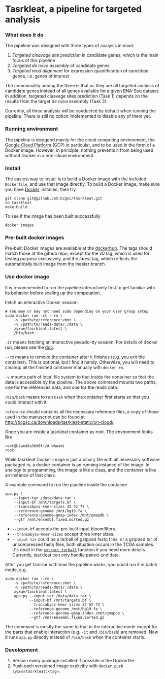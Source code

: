 # Tasrkleat, a pipeline for targeted analysis

### What does it do

The pipeline was designed with three types of analysis in mind:

1. *Targeted cleavage site prediction* in candidate genes, which is the main focus
   of this pipeline
1. *Targeted _de novo_ assembly* of candidate genes
1. *Targeted read alignment* for expression quantification of candidate genes,
   i.e. genes of interest

The commonality among the three is that as they are all targeted analysis of
candidate genes instead of all genes available for a given RNA-Seq dataset. In
addition, targeted cleavage sites prediction (Task 1) depends on the results
from the target _de novo_ assembly (Task 3).

Currently, all three analysis will be conducted by default when running the
pipeline. There is still no option implemented to disable any of them yet.

### Running environment

The pipeline is desigend mainly for the cloud computing environment, the [Google
Cloud Platform](https://cloud.google.com/) (GCP) in particular, and to be used
in the form of a Docker image. However, in principle, nothing prevents it from
being used without Docker in a non-cloud environment.

<!-- Maybe too advanced for general user, for advanced users, they will figure it out anyway -->

<!-- If you intend to use it without docker, make sure you have all the dependencies -->
<!-- installed properly. Please see the included `Dockerfile` for the needed -->
<!-- dependencies. -->

### Install

The easiest way to install is to build a Docker image with the included
`Dockerfile`, and use that image directly. To build a Docker image, make sure
you have [Docker](https://www.docker.com/) installed, then try

```
git clone git@github.com:bcgsc/tasrkleat.git
cd tasrkleat
make build
```

To see if the image has been built successfully

```
docker images
```

### Pre-built docker images

Pre-built Docker images are available at the
[dockerhub](https://hub.docker.com/r/zyxue/tasrkleat/tags/). The tags should
match those at the github repo, except for the *v0* tag, which is used for
testing purpose exclusively, and the *latest* tag, which reflects the
automatically built image from the master branch.


### Use docker image

It is recommended to run the pipeline interactively first to get
familiar with its behavior before scaling up the computation.

Fetch an interactive Docker session

```
# You may or may not need sudo depending on your user group setup
sudo docker run -it --rm \
    -v /path/to/reference:/mnt \
    -v /path/to/reads-data/:/data \
    zyxue/tasrkleat:latest \
    /bin/bash
```

`-it` means fetching an interactive pseudo-tty session. For details of
docker run, please see the
[doc](https://docs.docker.com/engine/reference/run/).

`--rm` means to remove the container after it finishes (e.g. you exit
the container). This is optional, but I find it handy. Otherwise, you
will need to cleanup all the finished container manually with `docker
rm`.

`-v` mounts path of local file system to that inside the container so
that the data is accessible by the pipeline. The above command mounts
two paths, one for the references data, and one for the reads data.

`/bin/bash` means to run `bash` when the container first starts so
that you could interact with it.

`reference` should contains all the necessary reference files, a copy
of those used in the manuscript can be found at
http://bcgsc.ca/downloads/tasrkleat-static/on-cloud/.

Once you are inside a tasrkleat container as root. The environment looks like

```
root@b7aed8a3b50f:/# whoami
root
```

While tasrkleat Docker image is just a binary file with all necessary
software packaged in, a docker container is an running instance of the
image. In analogy to programming, the image is like a class, and the
container is like an instance of that class.

A example command to run the pipeline inside the container

```
app.py \
    --input-tar /data/data.tar \
    --input-bf /mnt/targets.bf \
    --transabyss-kmer-sizes 32 52 72 \
    --reference-genome /mnt/hg19.fa \
    --reference-genome-gmap-index /mnt/gmapdb \
    --gtf /mnt/ensembl.fixed.sorted.gz
```

* `--input-bf` accepts the pre-built input bloomfilters.
* `--transabyss-kmer-sizes` accept three kmer sizes.
* `--input-tar` could be a tarball of gzipped fastq files, or a gzipped tar of
   uncompressed fastq files, both situation occurs in the TCGA samples. It's
   dealt in the
   [`extract_tarball`](https://github.com/bcgsc/tasrkleat/blob/master/app/app.py#L26)
   function if you need more details. Currently, tasrkleat can only handle
   paired-end data.

After you get familiar with how the pipeline works, you could run it
in batch mode, e.g.

```
sudo docker run --rm \
	-v /path/to/reference:/mnt \
	-v /path/to/reads-data/:/data \
	zyxue/tasrkleat:latest \
    app.py --input-tar /data/data.tar \
           --input-bf /mnt/targets.bf \
           --transabyss-kmer-sizes 32 52 72 \
           --reference-genome /mnt/hg19.fa \
           --reference-genome-gmap-index /mnt/gmapdb \
           --gtf /mnt/ensembl.fixed.sorted.gz
```

The command is mostly the same to that in the interactive mode except for the
parts that enable interaction (e.g. `-it` and `/bin/bash`) are removed. Now it
runs `app.py` directly instead of `/bin/bash` when the container starts.

### Development

1. Version every package installed if possible in the Dockerfile.
2. Push each versioned image explicitly with `docker push zyxue/tasrkleat:<tag>`.
